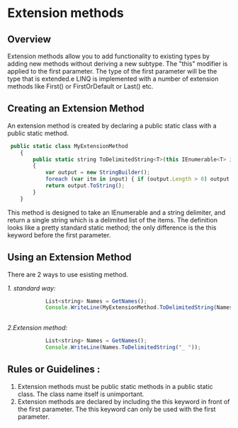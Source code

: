 ﻿# Extension methods


## Overview
Extension methods allow you to add functionality to existing types by adding new methods without deriving a new subtype. 
The "this" modifier is applied to the first parameter. The type of the first parameter will be the type that is extended.e
LINQ is implemented with a number of extension methods like First() or FirstOrDefault or Last() etc. 

## Creating an Extension Method 

An extension method is created by declaring a public static class with a public static method.   

```javascript
 public static class MyExtensionMethod
    {
        public static string ToDelimitedString<T>(this IEnumerable<T> input, string delimiter)
        {
            var output = new StringBuilder();
            foreach (var itm in input) { if (output.Length > 0) output.Append(delimiter); output.Append(itm.ToString()); }
            return output.ToString();
        }
    }

```

This method is designed to take an IEnumerable<T> and a string delimiter, and return a single string which is a delimited list of the items.  The definition looks like a pretty standard static method; the only difference is the this keyword before the first parameter. 


## Using an Extension Method

There are 2 ways to use esisting method.

*1. standard way:*

```javascript
			List<string> Names = GetNames();
            Console.WriteLine(MyExtensionMethod.ToDelimitedString(Names, ", "));
       

```

*2.Extension method:*

```javascript
		    List<string> Names = GetNames();
            Console.WriteLine(Names.ToDelimitedString("_ "));

```
## Rules or Guidelines :

1. Extension methods must be public static methods in a public static class.  The class name itself is unimportant.
2. Extension methods are declared by including the this keyword in front of the first parameter.  The this keyword can only be used with the first parameter. 
